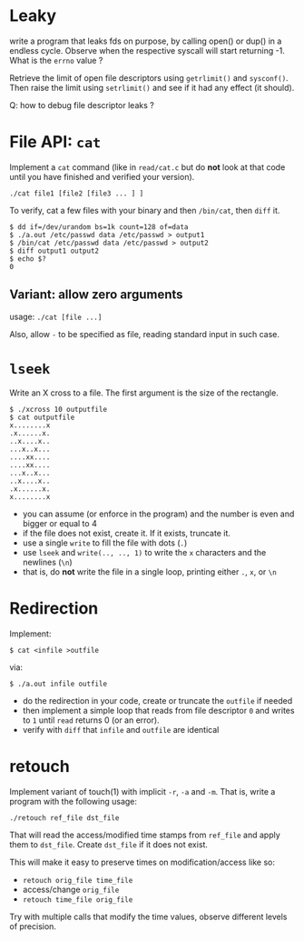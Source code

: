 # Leaky

write a program that leaks fds on purpose, by calling open() or dup() in a endless cycle.
Observe when the respective syscall will start returning -1. What is the `errno` value ?

Retrieve the limit of open file descriptors using `getrlimit()` and `sysconf()`. Then raise the limit using
`setrlimit()` and see if it had any effect (it should).

Q: how to debug file descriptor leaks ?

# File API: `cat`

Implement a `cat` command (like in `read/cat.c` but do **not** look at that code
until you have finished and verified your version).

```
./cat file1 [file2 [file3 ... ] ]
```

To verify, cat a few files with your binary and then `/bin/cat`, then `diff` it.

```
$ dd if=/dev/urandom bs=1k count=128 of=data
$ ./a.out /etc/passwd data /etc/passwd > output1
$ /bin/cat /etc/passwd data /etc/passwd > output2
$ diff output1 output2
$ echo $?
0
```

## Variant: allow zero arguments

usage: `./cat [file ...]`

Also, allow `-` to be specified as file, reading standard input in such case.

# `lseek`

Write an X cross to a file.  The first argument is the size of the rectangle.

```
$ ./xcross 10 outputfile
$ cat outputfile
x........x
.x......x.
..x....x..
...x..x...
....xx....
....xx....
...x..x...
..x....x..
.x......x.
x........x
```

- you can assume (or enforce in the program) and the number is even and bigger or equal to 4
- if the file does not exist, create it. If it exists, truncate it.
- use a single `write` to fill the file with dots (`.`)
- use `lseek` and `write(.., .., 1)` to write the `x` characters and the
  newlines (`\n`)
- that is, do **not** write the file in a single loop, printing either `.`, `x`,
  or `\n`

# Redirection

Implement:

```
$ cat <infile >outfile
```

via:

```
$ ./a.out infile outfile
```

- do the redirection in your code, create or truncate the `outfile` if needed
- then implement a simple loop that reads from file descriptor `0` and writes to
  `1` until `read` returns 0 (or an error).
- verify with `diff` that `infile` and `outfile` are identical

# retouch

Implement variant of touch(1) with implicit `-r`, `-a` and `-m`.
That is, write a program with the following usage:
```
./retouch ref_file dst_file
```
That will read the access/modified time stamps from `ref_file` and apply
them to `dst_file`. Create `dst_file` if it does not exist.

This will make it easy to preserve times on modification/access like so:
  - `retouch orig_file time_file`
  - access/change `orig_file`
  - `retouch time_file orig_file`

Try with multiple calls that modify the time values, observe different levels of
precision.
